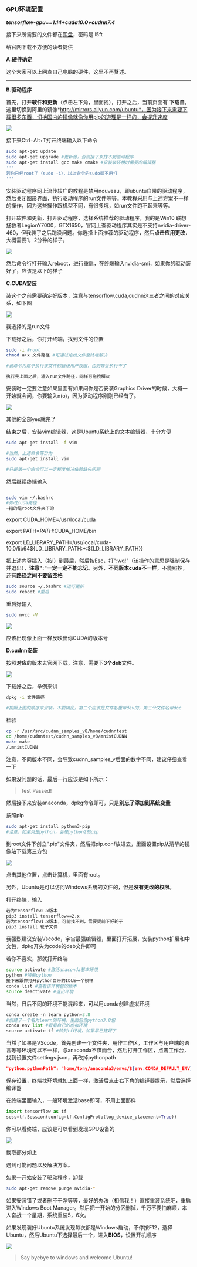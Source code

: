 ### GPU环境配置

***tensorflow-gpu==1.14+cuda10.0+cudnn7.4***

接下来所需要的文件都在[网盘](https://pan.baidu.com/s/1zWy4wufAOOEUD5vZ6PUrHQ)，密码是 l5ft

给官网下载不方便的读者提供

**A.硬件确定**

这个大家可以上网查自己电脑的硬件，这里不再赘述。
****
**B.驱动程序**

首先，打开**软件和更新**（点击左下角，里面找），打开之后，当前页面有 **下载自**，这里切换到阿里的镜像*http://mirrors.aliyun.com/ubuntu*，因为接下来需要下载很多东西，切换国内的镜像就像你用pip的道理是一样的，会提升速度

![](https://github.com/sherlcok314159/Ubuntu/blob/main/Images/update.png)

接下来Ctrl+Alt+T打开终端输入以下命令
```bash
sudo apt-get update
sudo apt-get upgrade #更新源，否则接下来找不到驱动程序
sudo apt-get install gcc make cmake #安装装环境时需要的编辑器
'''
若你已经root了（sudo -i），以上命令的sudo都不用打
'''
```
安装驱动程序网上流传较广的教程是禁用nouveau，即ubuntu自带的驱动程序，然后关闭图形界面，执行驱动程序的run文件等等。本教程采用与上述方案不一样的操作，因为这些操作跟机型不同，有很多坑，如run文件跑不起来等等。

打开软件和更新，打开驱动程序，选择系统推荐的驱动程序，我的是Win10 联想拯救者LegionY7000，GTX1650，官网上查驱动程序其实是不支持nvidia-driver-460，但我装了之后跑没问题。你选择上面推荐的驱动程序，然后**点击应用更改**，大概需要1，2分钟的样子。

![](https://github.com/sherlcok314159/Ubuntu/blob/main/Images/driver.png)

然后命令行打开输入reboot，进行重启，在终端输入nvidia-smi，如果你的驱动装好了，应该是以下的样子


**C.CUDA安装**

装这个之前需要确定好版本，注意与tensorflow,cuda,cudnn这三者之间的对应关系，如下图

![](https://github.com/sherlcok314159/Ubuntu/blob/main/Images/version.png)


我选择的是run文件

下载好之后，你打开终端，找到文件的位置

```bash
sudo -i #root
chmod a+x 文件路径 #可通过拖拽文件至终端解决

#该命令为赋予执行该文件的超级用户权限，否则等会执行不了

执行完上面之后，输入run文件路径，同样可拖拽解决

```
安装时一定要注意如果里面有如果问你是否安装Graphics Driver的时候，大概一开始就会问，你要输入n(o)，因为驱动程序刚刚已经有了。

![](https://github.com/sherlcok314159/Ubuntu/blob/main/Images/cuda.jpg)

其他的全部yes就完了

结束之后，安装vim编辑器，这是Ubuntu系统上的文本编辑器，十分方便

```bash
sudo apt-get install -f vim

#当然，上述命令等价为
sudo apt-get install vim

#只是第一个命令可以一定程度解决依赖缺失问题
```

然后继续终端输入

```bash

sudo vim ~/.bashrc
#修改cuda路径
~指的是root文件夹下的
```
export CUDA_HOME=/usr/local/cuda

export PATH=$PATH:$CUDA_HOME/bin

export LD_LIBRARY_PATH=/usr/local/cuda-10.0/lib64${LD_LIBRARY_PATH:+:${LD_LIBRARY_PATH}}

把上述内容插入（按i）到最后，然后按Esc，打":wq!"（该操作的意思是强制保存并退出），**注意":"一定一定不能忘记**。另外，**不同版本cuda不一样**，不能照抄，还有**路径之间不要留空格**


```bash
sudo source ~/.bashrc #进行更新
sudo reboot #重启
```

重启好输入

```bash
sudo nvcc -V
```

![](https://github.com/sherlcok314159/Ubuntu/blob/main/Images/nvcc.png)

应该出现像上面一样反映出你CUDA的版本号


**D.cudnn安装**

按照**对应**的版本去官网下载，注意，需要下**3个deb**文件。

![](https://github.com/sherlcok314159/Ubuntu/blob/main/Images/cudnn.png)

下载好之后，举例来讲

```bash
dpkg -i 文件路径

#按照上图的顺序来安装，不要搞乱，第二个应该是文件名里带dev的，第三个文件名带doc
```

检验

```bash
cp -r /usr/src/cudnn_samples_v8/home/cudnntest
cd /home/cudnntest/cudnn_samples_v8/mnistCUDNN
make make
/.mnistCUDNN
```
注意，不同版本不同，会导致cudnn_samples_v后面的数字不同，建议仔细查看一下

如果没问题的话，最后一行应该是如下所示：

>Test Passed!

然后接下来安装anaconda，dpkg命令即可，只是**别忘了添加到系统变量**

按照pip

```bash
sudo apt-get install python3-pip
#注意，如果只是python，会是python2的pip
```

到root文件下创立“.pip”文件夹，然后把pip.conf放进去，里面设置pip从清华的镜像站下载第三方包

![](https://github.com/sherlcok314159/Ubuntu/blob/main/Images/root.png)

点击其他位置，点击计算机，里面有root。

另外，Ubuntu是可以访问Windows系统的文件的，但是**没有更改的权限**。

打开终端，输入

```bash
若为tensorflow2.x版本
pip3 install tensorflow==2.x
若为tensorflow1.x版本，可能找不到，需要提前下好轮子
pip3 install 轮子文件
```

我强烈建议安装Vscode，宇宙最强编辑器，里面打开拓展，安装python扩展和中文包，dpkg开头为code的deb文件即可

若你不喜欢，那就打开终端

```bash
source activate #激活anaconda基本环境
python #唤醒python
接下来跟你打开python自带的IDLE一个模样
conda list #查看该环境包的版本
source deactivate #退出环境
```
当然，日后不同的环境不能混起来，可以用conda创建虚拟环境

```python
conda create -n learn python=3.8
#创建了一个名为learn的环境，里面包含python3.8包
conda env list #看看自己的虚拟环境
source activate tf #转到tf环境，如果早已建好了
```

当然了如果是VScode，首先创建一个文件夹，用作工作区，工作区与用户端的语言等等环境可以不一样，与anaconda不谋而合，然后打开工作区，点击工作台，找到设置文件settings.json，再改掉pythonpath

```json
"python.pythonPath": "home/tony/anaconda3/envs/${env:CONDA_DEFAULT_ENV}/bin/python"
```
保存设置，终端找环境就如上面一样，激活后点击右下角的编译器提示，然后选择编译器


在终端里面输入，一般环境激活base即可，不用上面那样

```python
import tensorflow as tf
sess=tf.Session(config=tf.ConfigProto(log_device_placement=True))
```

你可以看终端，应该是可以看到发现GPU设备的

![](https://github.com/sherlcok314159/Ubuntu/blob/main/Images/GPU_DEVICE.png)

截取部分如上

遇到可能问题以及解决方案。

如果一开始安装了驱动程序，卸载
```bash
sudo apt-get remove purge nvidia-*
```

如果安装错了或者删不干净等等，最好的办法（相信我！）直接重装系统吧，重启进入Windows Boot Manager。然后把一开始的分区删掉，千万不要怕麻烦，本人奋战一个星期，系统重装5，6次。

如果发现装好Ubuntu系统发现每次都是Windows启动，不停按F12，选择Ubuntu，然后Ubuntu下选择最后一个，进入**BIOS**，设置开机顺序

![](https://github.com/sherlcok314159/Ubuntu/blob/main/Images/bios.jpg)

>Say byebye to windows and welcome Ubuntu!